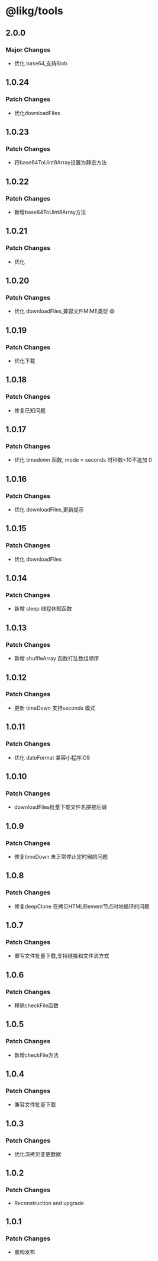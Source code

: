 # @likg/tools

## 2.0.0

### Major Changes

- 优化 base64,支持Blob

## 1.0.24

### Patch Changes

- 优化downloadFiles

## 1.0.23

### Patch Changes

- 将base64ToUint8Array设置为静态方法

## 1.0.22

### Patch Changes

- 新增base64ToUint8Array方法

## 1.0.21

### Patch Changes

- 优化

## 1.0.20

### Patch Changes

- 优化 downloadFiles,兼容文件MIME类型 😄

## 1.0.19

### Patch Changes

- 优化下载

## 1.0.18

### Patch Changes

- 修复已知问题

## 1.0.17

### Patch Changes

- 优化 timedown 函数, mode = seconds 时秒数<10不追加 0

## 1.0.16

### Patch Changes

- 优化 downloadFiles,更新提示

## 1.0.15

### Patch Changes

- 优化 downloadFiles

## 1.0.14

### Patch Changes

- 新增 sleep 线程休眠函数

## 1.0.13

### Patch Changes

- 新增 shuffleArray 函数打乱数组顺序

## 1.0.12

### Patch Changes

- 更新 timeDown 支持seconds 模式

## 1.0.11

### Patch Changes

- 优化 dateFormat 兼容小程序iOS

## 1.0.10

### Patch Changes

- downloadFiles批量下载文件名拼接后缀

## 1.0.9

### Patch Changes

- 修复timeDown 未正常停止定时器的问题

## 1.0.8

### Patch Changes

- 修复deepClone 在拷贝HTMLElement节点时地循环的问题

## 1.0.7

### Patch Changes

- 重写文件批量下载,支持链接和文件流方式

## 1.0.6

### Patch Changes

- 移除checkFile函数

## 1.0.5

### Patch Changes

- 新增checkFile方法

## 1.0.4

### Patch Changes

- 兼容文件批量下载

## 1.0.3

### Patch Changes

- 优化深拷贝变更数据

## 1.0.2

### Patch Changes

- Reconstruction and upgrade

## 1.0.1

### Patch Changes

- 重构发布
